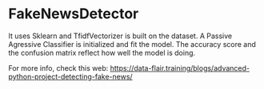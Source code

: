 # FakeNewsDetector

It uses Sklearn and TfidfVectorizer is built on the dataset. 
A Passive Agressive Classifier is initialized and fit the model. 
The accuracy score and the confusion matrix reflect how well the model is doing.

For more info, check this web: https://data-flair.training/blogs/advanced-python-project-detecting-fake-news/
